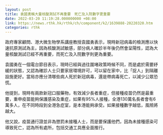 ```yaml
---
layout: post
title: 袁國勇稱大量核酸測試不再重要　死亡及入院數字更重要
date: 2022-03-20 11:19:28.000000000 +08:00
link: https://news.rthk.hk/rthk/ch/component/k2/1639888-20220320.htm
categories: rthk
---
```


政府專家顧問、港大微生物學系講座教授袁國勇表示，現時新冠病毒的檢測應以快速抗原測試為主，因為核酸測試敏感，部分病人確診半年後仍然會呈陽性，認為大量核酸測試已經不再重要，而死亡及入院數字則更為重要。

袁國勇在一個電台節目表示，現時已經與過往圍堵政策時候不同，而是處於需要紓緩的狀態，又認為確診人士只要家居環境許可，可以留在家中，比「捉人」到隔離設施更好。當局亦應分清哪些病人死於新冠病毒，還是帶病毒死亡，以減少公眾恐慌。

他提到，現時有兩款新冠口服藥物，有效減少長者重症，但接種疫苗仍然是最重要，重申疫苗能夠保護感染及重症，如果有95%人接種，全港130萬名長者會有6萬多人，在不同時段到全港急症室，是本港能夠承受。如果接種數字越低，風險將越大。

他又說，疫苗通行證並非為懲罰未接種人士，而是要保護他們，因為未接種感染可導致死亡，認為所有處所，包括交通工具應全面推行。
